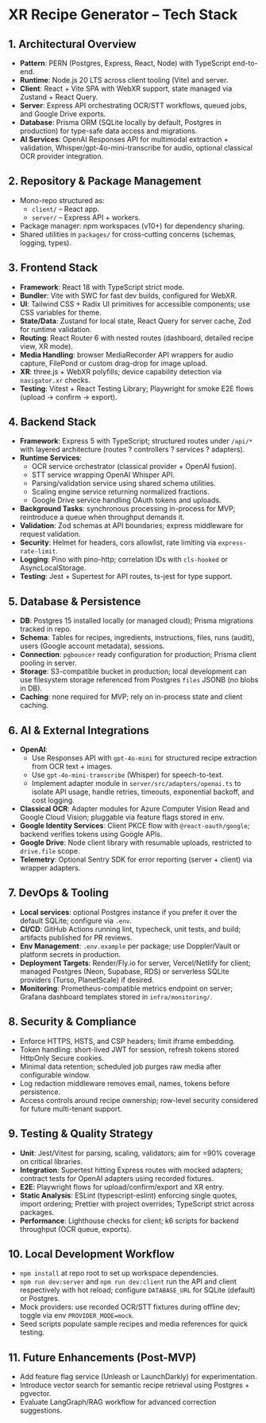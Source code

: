 ﻿# XR Recipe Generator – Tech Stack

## 1. Architectural Overview
- **Pattern**: PERN (Postgres, Express, React, Node) with TypeScript end-to-end.
- **Runtime**: Node.js 20 LTS across client tooling (Vite) and server.
- **Client**: React + Vite SPA with WebXR support, state managed via Zustand + React Query.
- **Server**: Express API orchestrating OCR/STT workflows, queued jobs, and Google Drive exports.
- **Database**: Prisma ORM (SQLite locally by default, Postgres in production) for type-safe data access and migrations.
- **AI Services**: OpenAI Responses API for multimodal extraction + validation, Whisper/gpt-4o-mini-transcribe for audio, optional classical OCR provider integration.

## 2. Repository & Package Management
- Mono-repo structured as:
  - `client/` – React app.
  - `server/` – Express API + workers.
- Package manager: npm workspaces (v10+) for dependency sharing.
- Shared utilities in `packages/` for cross-cutting concerns (schemas, logging, types).

## 3. Frontend Stack
- **Framework**: React 18 with TypeScript strict mode.
- **Bundler**: Vite with SWC for fast dev builds, configured for WebXR.
- **UI**: Tailwind CSS + Radix UI primitives for accessible components; use CSS variables for theme.
- **State/Data**: Zustand for local state, React Query for server cache, Zod for runtime validation.
- **Routing**: React Router 6 with nested routes (dashboard, detailed recipe view, XR mode).
- **Media Handling**: browser MediaRecorder API wrappers for audio capture, FilePond or custom drag-drop for image upload.
- **XR**: three.js + WebXR polyfills; device capability detection via `navigator.xr` checks.
- **Testing**: Vitest + React Testing Library; Playwright for smoke E2E flows (upload -> confirm -> export).

## 4. Backend Stack
- **Framework**: Express 5 with TypeScript; structured routes under `/api/*` with layered architecture (routes ? controllers ? services ? adapters).
- **Runtime Services**:
  - OCR service orchestrator (classical provider + OpenAI fusion).
  - STT service wrapping OpenAI Whisper API.
  - Parsing/validation service using shared schema utilities.
  - Scaling engine service returning normalized fractions.
  - Google Drive service handling OAuth tokens and uploads.
- **Background Tasks**: synchronous processing in-process for MVP; reintroduce a queue when throughput demands it.
- **Validation**: Zod schemas at API boundaries; express middleware for request validation.
- **Security**: Helmet for headers, cors allowlist, rate limiting via `express-rate-limit`.
- **Logging**: Pino with pino-http; correlation IDs with `cls-hooked` or AsyncLocalStorage.
- **Testing**: Jest + Supertest for API routes, ts-jest for type support.

## 5. Database & Persistence
- **DB**: Postgres 15 installed locally (or managed cloud); Prisma migrations tracked in repo.
- **Schema**: Tables for recipes, ingredients, instructions, files, runs (audit), users (Google account metadata), sessions.
- **Connection**: `pgbouncer` ready configuration for production; Prisma client pooling in server.
- **Storage**: S3-compatible bucket in production; local development can use filesystem storage referenced from Postgres `files` JSONB (no blobs in DB).
- **Caching**: none required for MVP; rely on in-process state and client caching.

## 6. AI & External Integrations
- **OpenAI**:
  - Use Responses API with `gpt-4o-mini` for structured recipe extraction from OCR text + images.
  - Use `gpt-4o-mini-transcribe` (Whisper) for speech-to-text.
  - Implement adapter module in `server/src/adapters/openai.ts` to isolate API usage, handle retries, timeouts, exponential backoff, and cost logging.
- **Classical OCR**: Adapter modules for Azure Computer Vision Read and Google Cloud Vision; pluggable via feature flags stored in env.
- **Google Identity Services**: Client PKCE flow with `@react-oauth/google`; backend verifies tokens using Google APIs.
- **Google Drive**: Node client library with resumable uploads, restricted to `drive.file` scope.
- **Telemetry**: Optional Sentry SDK for error reporting (server + client) via wrapper adapters.

## 7. DevOps & Tooling
- **Local services**: optional Postgres instance if you prefer it over the default SQLite; configure via `.env`.
- **CI/CD**: GitHub Actions running lint, typecheck, unit tests, and build; artifacts published for PR reviews.
- **Env Management**: `.env.example` per package; use Doppler/Vault or platform secrets in production.
- **Deployment Targets**: Render/Fly.io for server, Vercel/Netlify for client; managed Postgres (Neon, Supabase, RDS) or serverless SQLite providers (Turso, PlanetScale) if desired.
- **Monitoring**: Prometheus-compatible metrics endpoint on server; Grafana dashboard templates stored in `infra/monitoring/`.

## 8. Security & Compliance
- Enforce HTTPS, HSTS, and CSP headers; limit iframe embedding.
- Token handling: short-lived JWT for session, refresh tokens stored HttpOnly Secure cookies.
- Minimal data retention; scheduled job purges raw media after configurable window.
- Log redaction middleware removes email, names, tokens before persistence.
- Access controls around recipe ownership; row-level security considered for future multi-tenant support.

## 9. Testing & Quality Strategy
- **Unit**: Jest/Vitest for parsing, scaling, validators; aim for =90% coverage on critical libraries.
- **Integration**: Supertest hitting Express routes with mocked adapters; contract tests for OpenAI adapters using recorded fixtures.
- **E2E**: Playwright flows for upload/confirm/export and XR entry.
- **Static Analysis**: ESLint (typescript-eslint) enforcing single quotes, import ordering; Prettier with project overrides; TypeScript strict across packages.
- **Performance**: Lighthouse checks for client; k6 scripts for backend throughput (OCR queue, exports).

## 10. Local Development Workflow
- `npm install` at repo root to set up workspace dependencies.
- `npm run dev:server` and `npm run dev:client` run the API and client respectively with hot reload; configure `DATABASE_URL` for SQLite (default) or Postgres.
- Mock providers: use recorded OCR/STT fixtures during offline dev; toggle via env `PROVIDER_MODE=mock`.
- Seed scripts populate sample recipes and media references for quick testing.

## 11. Future Enhancements (Post-MVP)
- Add feature flag service (Unleash or LaunchDarkly) for experimentation.
- Introduce vector search for semantic recipe retrieval using Postgres + pgvector.
- Evaluate LangGraph/RAG workflow for advanced correction suggestions.

